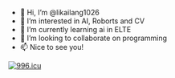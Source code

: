 - 👋 Hi, I’m @likailang1026
- 👀 I’m interested in AI, Roborts and CV
- 🌱 I’m currently learning ai in ELTE
- 💞️ I’m looking to collaborate on programming
- 📫 Nice to see you!


[![996.icu](https://img.shields.io/badge/link-996.icu-red.svg)](https://996.icu)
<!---
likailang1026/likailang1026 is a ✨ special ✨ repository because its `README.md` (this file) appears on your GitHub profile.
You can click the Preview link to take a look at your changes.
--->
